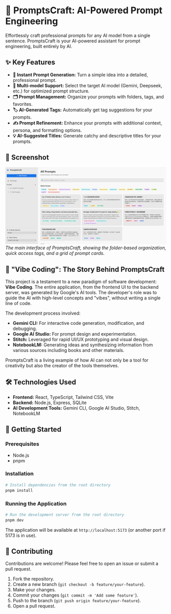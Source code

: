 # 🤖 PromptsCraft: AI-Powered Prompt Engineering

Effortlessly craft professional prompts for any AI model from a single sentence. PromptsCraft is your AI-powered assistant for prompt engineering, built entirely by AI.

## ✨ Key Features

-   **🚀 Instant Prompt Generation:** Turn a simple idea into a detailed, professional prompt.
-   **🔄 Multi-model Support:** Select the target AI model (Gemini, Deepseek, etc.) for optimized prompt structure.
-   **🗂️ Prompt Management:** Organize your prompts with folders, tags, and favorites.
-   **🏷️ AI-Generated Tags:** Automatically get tag suggestions for your prompts.
-   **✍️ Prompt Refinement:** Enhance your prompts with additional context, persona, and formatting options.
-   **💡 AI-Suggested Titles:** Generate catchy and descriptive titles for your prompts.

## 📸 Screenshot

![PromptsCraft Screenshot](微信图片_20251011145647_99_702.png)
*The main interface of PromptsCraft, showing the folder-based organization, quick access tags, and a grid of prompt cards.*

## 🧠 "Vibe Coding": The Story Behind PromptsCraft

This project is a testament to a new paradigm of software development: **Vibe Coding**. The entire application, from the frontend UI to the backend server, was generated by Google's AI tools. The developer's role was to guide the AI with high-level concepts and "vibes", without writing a single line of code.

The development process involved:

-   **Gemini CLI:** For interactive code generation, modification, and debugging.
-   **Google AI Studio:** For prompt design and experimentation.
-   **Stitch:** Leveraged for rapid UI/UX prototyping and visual design.
-   **NotebookLM:** Generating ideas and synthesizing information from various sources including books and other materials.

PromptsCraft is a living example of how AI can not only be a tool for creativity but also the creator of the tools themselves.

## 🛠️ Technologies Used

-   **Frontend:** React, TypeScript, Tailwind CSS, Vite
-   **Backend:** Node.js, Express, SQLite
-   **AI Development Tools:** Gemini CLI, Google AI Studio, Stitch, NotebookLM

## 🚀 Getting Started

### Prerequisites

-   Node.js
-   pnpm

### Installation

```bash
# Install dependencies from the root directory
pnpm install
```

### Running the Application

```bash
# Run the development server from the root directory
pnpm dev
```

The application will be available at `http://localhost:5173` (or another port if 5173 is in use).

## 🙌 Contributing

Contributions are welcome! Please feel free to open an issue or submit a pull request.

1.  Fork the repository.
2.  Create a new branch (`git checkout -b feature/your-feature`).
3.  Make your changes.
4.  Commit your changes (`git commit -m 'Add some feature'`).
5.  Push to the branch (`git push origin feature/your-feature`).
6.  Open a pull request.